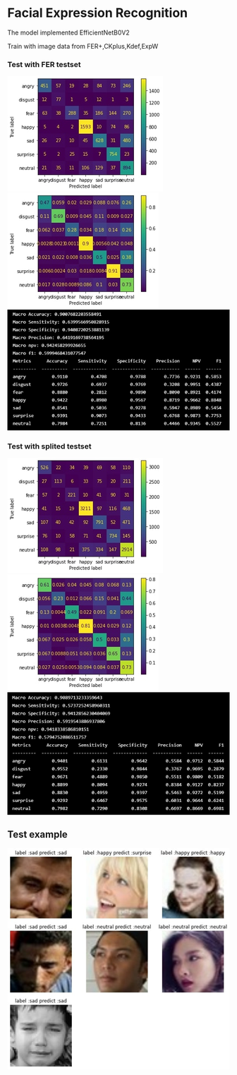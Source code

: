 # Facial Expression Recognition
The model implemented EfficientNetB0V2

Train with image data from FER+,CKplus,Kdef,ExpW

### Test with FER testset
![confusion](/images/cm224FER.jpg)![confusionnorm](/images/cm224FERnorm.jpg)
![metrics](/images/metricsFER.png)
### Test with splited testset
![confusion](/images/cm224Test.jpg)![confusionnorm](/images/cm224Testnorm.jpg)
![metrics](/images/metricsTest.png)

## Test example
![metrics](/images/output.jpg)
